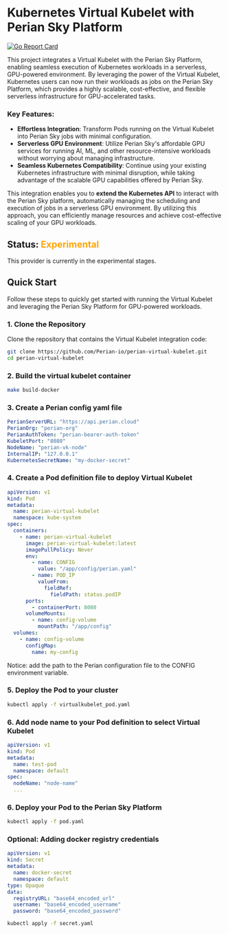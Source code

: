 # Kubernetes Virtual Kubelet with Perian Sky Platform

[![Go Report Card](https://goreportcard.com/badge/github.com/Perian-io/perian-virtual-kubelet)](https://goreportcard.com/report/github.com/Perian-io/perian-virtual-kubelet)

This project integrates a Virtual Kubelet with the Perian Sky Platform, enabling seamless execution of Kubernetes workloads in a serverless, GPU-powered environment. By leveraging the power of the Virtual Kubelet, Kubernetes users can now run their workloads as jobs on the Perian Sky Platform, which provides a highly scalable, cost-effective, and flexible serverless infrastructure for GPU-accelerated tasks.

### Key Features:

- **Effortless Integration**: Transform Pods running on the Virtual Kubelet into Perian Sky jobs with minimal configuration.
- **Serverless GPU Environment**: Utilize Perian Sky's affordable GPU services for running AI, ML, and other resource-intensive workloads without worrying about managing infrastructure.
- **Seamless Kubernetes Compatibility**: Continue using your existing Kubernetes infrastructure with minimal disruption, while taking advantage of the scalable GPU capabilities offered by Perian Sky.

This integration enables you to **extend the Kubernetes API** to interact with the Perian Sky platform, automatically managing the scheduling and execution of jobs in a serverless GPU environment. By utilizing this approach, you can efficiently manage resources and achieve cost-effective scaling of your GPU workloads.

## Status: <span style="color: orange;">Experimental</span>

This provider is currently in the experimental stages.

## Quick Start

Follow these steps to quickly get started with running the Virtual Kubelet and leveraging the Perian Sky Platform for GPU-powered workloads.

### 1. Clone the Repository

Clone the repository that contains the Virtual Kubelet integration code:

```bash
git clone https://github.com/Perian-io/perian-virtual-kubelet.git
cd perian-virtual-kubelet
```

### 2. Build the virtual kubelet container

```bash
make build-docker
```

### 3. Create a Perian config yaml file

```yaml
PerianServerURL: "https://api.perian.cloud"
PerianOrg: "perian-org"
PerianAuthToken: "perian-bearer-auth-token"
KubeletPort: "8080"
NodeName: "perian-vk-node"
InternalIP: "127.0.0.1"
KubernetesSecretName: "my-docker-secret"
```

### 4. Create a Pod definition file to deploy Virtual Kubelet

```yaml
apiVersion: v1
kind: Pod
metadata:
  name: perian-virtual-kubelet
  namespace: kube-system
spec:
  containers:
    - name: perian-virtual-kubelet
      image: perian-virtual-kubelet:latest
      imagePullPolicy: Never
      env:
        - name: CONFIG
          value: "/app/config/perian.yaml"
        - name: POD_IP
          valueFrom:
            fieldRef:
              fieldPath: status.podIP
      ports:
        - containerPort: 8080
      volumeMounts:
        - name: config-volume
          mountPath: "/app/config"
  volumes:
    - name: config-volume
      configMap:
        name: my-config
```

Notice: add the path to the Perian configuration file to the CONFIG environment variable.

### 5. Deploy the Pod to your cluster

```bash
kubectl apply -f virtualkubelet_pod.yaml
```

### 6. Add node name to your Pod definition to select Virtual Kubelet

```yaml
apiVersion: v1
kind: Pod
metadata:
  name: test-pod
  namespace: default
spec:
  nodeName: "node-name"
  ...
```

### 6. Deploy your Pod to the Perian Sky Platform

```bash
kubectl apply -f pod.yaml
```

### Optional: Adding docker registry credentials

```yaml
apiVersion: v1
kind: Secret
metadata:
  name: docker-secret
  namespace: default
type: Opaque
data:
  registryURL: "base64_encoded_url"
  username: "base64_encoded_username"
  password: "base64_encoded_password"
```

```bash
kubectl apply -f secret.yaml
```
